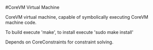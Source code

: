 #CoreVM Virtual Machine

CoreVM virtual machine, capable of symbolically executing CoreVM machine code.

To build execute 'make', to install execute 'sudo make install'

Depends on CoreConstraints for constraint solving.
